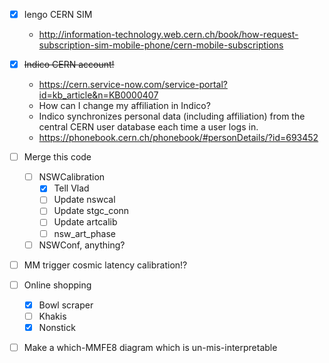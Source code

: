 - [x] Iengo CERN SIM
  - http://information-technology.web.cern.ch/book/how-request-subscription-sim-mobile-phone/cern-mobile-subscriptions
- [x] <del>Indico CERN account!</del>
  - https://cern.service-now.com/service-portal?id=kb_article&n=KB0000407
  - How can I change my affiliation in Indico?
  - Indico synchronizes personal data (including affiliation) from the central CERN user database each time a user logs in.
  - https://phonebook.cern.ch/phonebook/#personDetails/?id=693452
- [ ] Merge this code
  - [ ] NSWCalibration
    - [x] Tell Vlad
    - [ ] Update nswcal
    - [ ] Update stgc_conn
    - [ ] Update artcalib
    - [ ] nsw_art_phase
  - [ ] NSWConf, anything?
- [ ] MM trigger cosmic latency calibration!?
- [ ] Online shopping
  - [x] Bowl scraper
  - [ ] Khakis
  - [x] Nonstick
- [ ] Make a which-MMFE8 diagram which is un-mis-interpretable

